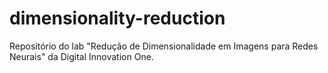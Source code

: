 # dimensionality-reduction
Repositório do lab "Redução de Dimensionalidade em Imagens para Redes Neurais" da Digital Innovation One.

